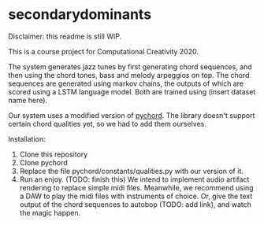 # secondarydominants
Disclaimer: this readme is still WIP.

This is a course project for Computational Creativity 2020.

The system generates jazz tunes by first generating chord sequences, and then using the chord tones, bass and melody arpeggios on top.
The chord sequences are generated using markov chains, the outputs of which are scored using a LSTM language model. Both are trained using (insert dataset name here).

Our system uses a modified version of [pychord](https://github.com/yuma-m/pychord). The library doesn't support certain chord qualities yet, so we had to add them ourselves.

Installation:
1. Clone this repository
2. Clone pychord
3. Replace the file pychord/constants/qualities.py with our version of it.
4. Run an enjoy. (TODO: finish this) We intend to implement audio artifact rendering to replace simple midi files. Meanwhile, we recommend using a DAW to play the midi files with instruments of choice. Or, give the text output of the chord sequences to autobop (TODO: add link), and watch the magic happen.
  
